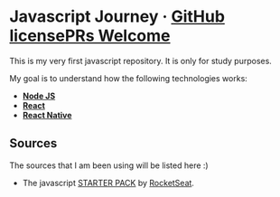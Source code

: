 # Javascript Journey &middot; [GitHub license](https://img.shields.io/badge/license-MIT-blue.svg)[PRs Welcome](https://img.shields.io/badge/PRs-welcome-brightgreen.svg)

This is my very first javascript repository.
It is only for study purposes.

My goal is to understand how the following technologies works:

* **[Node JS](https://github.com/nodejs/node)** 
* **[React](https://github.com/facebook/react/)** 
* **[React Native](https://github.com/facebook/react-NATIVE/)**

## Sources

The sources that I am been using will be listed here :)

* The javascript [STARTER PACK](https://skylab.rocketseat.com.br/journey/starter) by [RocketSeat](https://rocketseat.com.br/). 

<!-- 

AND THIS IS MY EXAMPLE OF HOW MAKE A GOOD README.md.
Took it from REACT github.

## Documentation

You can find the React documentation [on the website](https://reactjs.org/docs).  

Check out the [Getting Started](https://reactjs.org/docs/getting-started.html) page for a quick overview.

The documentation is divided into several sections:

* [Tutorial](https://reactjs.org/tutorial/tutorial.html)
* [Main Concepts](https://reactjs.org/docs/hello-world.html)
* [Advanced Guides](https://reactjs.org/docs/jsx-in-depth.html)
* [API Reference](https://reactjs.org/docs/react-api.html)
* [Where to Get Support](https://reactjs.org/community/support.html)
* [Contributing Guide](https://reactjs.org/docs/how-to-contribute.html)

You can improve it by sending pull requests to [this repository](https://github.com/reactjs/reactjs.org).

## Examples

We have several examples [on the website](https://reactjs.org/). Here is the first one to get you started:

```jsx
function HelloMessage({ name }) {
  return <div>Hello {name}</div>;
}

ReactDOM.render(
  <HelloMessage name="Taylor" />,
  document.getElementById('container')
);
```
 -->